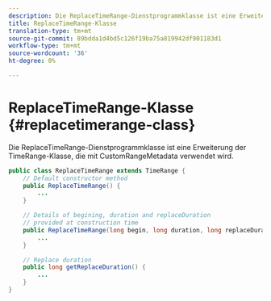 ```yaml
---
description: Die ReplaceTimeRange-Dienstprogrammklasse ist eine Erweiterung der TimeRange-Klasse, die mit CustomRangeMetadata verwendet wird.
title: ReplaceTimeRange-Klasse
translation-type: tm+mt
source-git-commit: 89bdda1d4bd5c126f19ba75a819942df901183d1
workflow-type: tm+mt
source-wordcount: '36'
ht-degree: 0%

---
```



# ReplaceTimeRange-Klasse {#replacetimerange-class}

Die ReplaceTimeRange-Dienstprogrammklasse ist eine Erweiterung der TimeRange-Klasse, die mit CustomRangeMetadata verwendet wird.

```java
public class ReplaceTimeRange extends TimeRange {
    // Default constructor method
    public ReplaceTimeRange() { 
        ... 
    }

    // Details of begining, duration and replaceDuration 
    // provided at construction time 
    public ReplaceTimeRange(long begin, long duration, long replaceDuration) { 
        ... 
    }

    // Replace duration
    public long getReplaceDuration() { 
        ... 
    }
}
```
